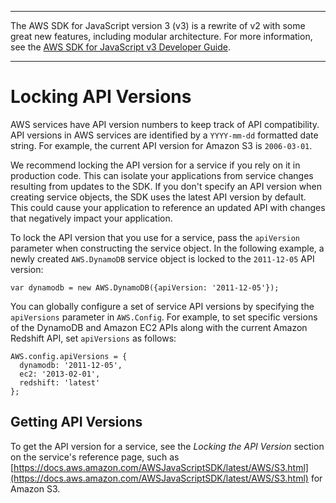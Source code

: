 --------

The AWS SDK for JavaScript version 3 \(v3\) is a rewrite of v2 with some great new features, including modular architecture\. For more information, see the [AWS SDK for JavaScript v3 Developer Guide](https://docs.aws.amazon.com/sdk-for-javascript/v3/developer-guide/welcome.html)\.

--------

# Locking API Versions<a name="locking-api-versions"></a>

AWS services have API version numbers to keep track of API compatibility\. API versions in AWS services are identified by a `YYYY-mm-dd` formatted date string\. For example, the current API version for Amazon S3 is `2006-03-01`\.

We recommend locking the API version for a service if you rely on it in production code\. This can isolate your applications from service changes resulting from updates to the SDK\. If you don't specify an API version when creating service objects, the SDK uses the latest API version by default\. This could cause your application to reference an updated API with changes that negatively impact your application\.

To lock the API version that you use for a service, pass the `apiVersion` parameter when constructing the service object\. In the following example, a newly created `AWS.DynamoDB` service object is locked to the `2011-12-05` API version:

```
var dynamodb = new AWS.DynamoDB({apiVersion: '2011-12-05'});
```

You can globally configure a set of service API versions by specifying the `apiVersions` parameter in `AWS.Config`\. For example, to set specific versions of the DynamoDB and Amazon EC2 APIs along with the current Amazon Redshift API, set `apiVersions` as follows:

```
AWS.config.apiVersions = {
  dynamodb: '2011-12-05',
  ec2: '2013-02-01',
  redshift: 'latest'
};
```

## Getting API Versions<a name="getting-api-versions"></a>

To get the API version for a service, see the *Locking the API Version* section on the service's reference page, such as [https://docs.aws.amazon.com/AWSJavaScriptSDK/latest/AWS/S3.html](https://docs.aws.amazon.com/AWSJavaScriptSDK/latest/AWS/S3.html) for Amazon S3\.